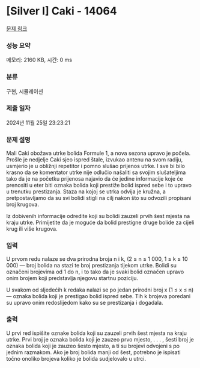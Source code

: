 # [Silver I] Caki - 14064 

[문제 링크](https://www.acmicpc.net/problem/14064) 

### 성능 요약

메모리: 2160 KB, 시간: 0 ms

### 분류

구현, 시뮬레이션

### 제출 일자

2024년 11월 25일 23:23:21

### 문제 설명

<p>Mali Caki obožava utrke bolida Formule 1, a nova sezona upravo je počela. Prošle je nedjelje Caki sjeo ispred štale, izvukao antenu na svom radiju, usmjerio je u obližnji repetitor i pomno slušao prijenos utrke. I sve bi bilo krasno da se komentator utrke nije odlučio našaliti sa svojim slušateljima tako da je na početku prijenosa najavio da će jedine informacije koje će prenositi u eter biti oznaka bolida koji prestiže bolid ispred sebe i to upravo u trenutku prestizanja. Staza na kojoj se utrka odvija je kružna, a pretpostavljamo da su svi bolidi stigli na cilj nakon što su odvozili propisani broj krugova.</p>

<p>Iz dobivenih informacije odredite koji su bolidi zauzeli prvih šest mjesta na kraju utrke. Primijetite da je moguće da bolid prestigne druge bolide za cijeli krug ili više krugova.</p>

### 입력 

 <p>U prvom redu nalaze se dva prirodna broja n i k, (2 ≤ n ≤ 1 000, 1 ≤ k ≤ 10 000) — broj bolida na stazi te broj prestizanja tijekom utrke. Bolidi su označeni brojevima od 1 do n, i to tako da je svaki bolid označen upravo onim brojem koji predstavlja njegovu startnu poziciju.</p>

<p>U svakom od sljedećih k redaka nalazi se po jedan prirodni broj x (1 ≤ x ≤ n) — oznaka bolida koji je prestigao bolid ispred sebe. Tih k brojeva poredani su upravo onim redoslijedom kako su se prestizanja i dogadala.</p>

### 출력 

 <p>U prvi red ispišite oznake bolida koji su zauzeli prvih šest mjesta na kraju utrke. Prvi broj je oznaka bolida koji je zauzeo prvo mjesto, . . . , šesti broj je oznaka bolida koji je zauzeo šesto mjesto, a ti su brojevi odvojeni s po jednim razmakom. Ako je broj bolida manji od šest, potrebno je ispisati točno onoliko brojeva koliko je bolida sudjelovalo u utrci.</p>

